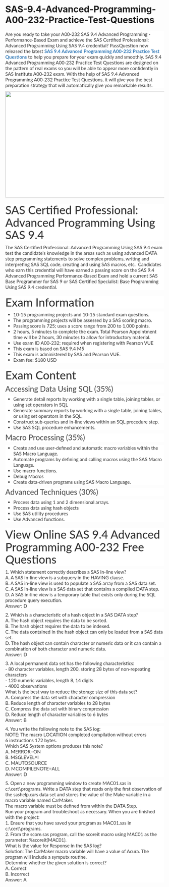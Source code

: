 # SAS-9.4-Advanced-Programming-A00-232-Practice-Test-Questions
<p>
	<p style="box-sizing:border-box;margin-top:0px;margin-bottom:10px;color:#333333;font-family:Lato;font-size:15px;white-space:normal;background-color:#FFFFFF;">
		Are you ready to take your A00-232 SAS 9.4 Advanced Programming - Performance-Based Exam and achieve the SAS Certified Professional: Advanced Programming Using SAS 9.4 credential? PassQuestion new released the latest&nbsp;<span style="box-sizing:border-box;font-weight:700;"><a href="https://www.passquestion.com/a00-232.html" style="box-sizing:border-box;background-color:transparent;color:#337AB7;text-decoration-line:none;">SAS 9.4 Advanced Programming A00-232 Practice Test Questions</a></span>&nbsp;to help you prepare for your exam quickly and smoothly. SAS 9.4 Advanced Programming A00-232 Practice Test Questions are designed on the pattern of real exams so you will be able to appear more confidently in SAS Institute A00-232 exam. With the help of SAS 9.4 Advanced Programming A00-232 Practice Test Questions, it will give you the best preparation strategy that will automatically give you remarkable results.
	</p>
	<p style="box-sizing:border-box;margin-top:0px;margin-bottom:10px;color:#333333;font-family:Lato;font-size:15px;white-space:normal;background-color:#FFFFFF;">
		<img alt="" src="https://www.passquestion.com/uploads/pqcom/images/20221117/f6c2517198ba153f9263e72163d5089d.png" style="box-sizing:border-box;vertical-align:middle;max-width:100%;height:337px;width:600px;" />
	</p>
	<h1 style="box-sizing:border-box;margin:20px 0px 10px;font-size:36px;font-family:Lato;font-weight:500;line-height:1.1;color:#333333;white-space:normal;background-color:#FFFFFF;">
		SAS Certified Professional: Advanced Programming Using SAS 9.4
	</h1>
	<p style="box-sizing:border-box;margin-top:0px;margin-bottom:10px;color:#333333;font-family:Lato;font-size:15px;white-space:normal;background-color:#FFFFFF;">
		The SAS Certified Professional: Advanced Programming Using SAS 9.4 exam test the candidate's knowledge in the areas such as using advanced DATA step programming statements to solve complex problems, writing and interpreting SAS SQL code, creating and using SAS macros, etc. &nbsp;Candidates who earn this credential will have earned a passing score on the SAS 9.4 Advanced Programming Performance-Based Exam and hold a current SAS Base Programmer for SAS 9 or SAS Certified Specialist: Base Programming Using SAS 9.4 credential.
	</p>
	<h1 style="box-sizing:border-box;margin:20px 0px 10px;font-size:36px;font-family:Lato;font-weight:500;line-height:1.1;color:#333333;white-space:normal;background-color:#FFFFFF;">
		Exam Information
	</h1>
	<ul style="box-sizing:border-box;margin-top:0px;margin-bottom:10px;color:#333333;font-family:Lato;font-size:15px;white-space:normal;background-color:#FFFFFF;">
		<li style="box-sizing:border-box;">
			10-15 programming projects and 10-15 standard exam questions.
		</li>
		<li style="box-sizing:border-box;">
			The programming projects will be assessed by a SAS scoring macro.&nbsp;
		</li>
		<li style="box-sizing:border-box;">
			Passing score is 725; uses a score range from 200 to 1,000 points.&nbsp;
		</li>
		<li style="box-sizing:border-box;">
			2 hours, 5 minutes to complete the exam. Total Pearson Appointment time will be 2 hours, 30 minutes to allow for introductory material.
		</li>
		<li style="box-sizing:border-box;">
			Use exam ID A00-232; required when registering with Pearson VUE
		</li>
		<li style="box-sizing:border-box;">
			This exam is based on SAS 9.4 M5
		</li>
		<li style="box-sizing:border-box;">
			This exam is administered by SAS and Pearson VUE.
		</li>
		<li style="box-sizing:border-box;">
			Exam fee: $180 USD
		</li>
	</ul>
	<h1 style="box-sizing:border-box;margin:20px 0px 10px;font-size:36px;font-family:Lato;font-weight:500;line-height:1.1;color:#333333;white-space:normal;background-color:#FFFFFF;">
		Exam Content
	</h1>
	<h3 style="box-sizing:border-box;font-family:Lato;font-weight:500;line-height:1.1;color:#505050;margin-top:0px;margin-bottom:10px;font-size:24px;white-space:normal;background-color:#FFFFFF;">
		Accessing Data Using SQL (35%)
	</h3>
	<ul style="box-sizing:border-box;margin-top:0px;margin-bottom:10px;color:#333333;font-family:Lato;font-size:15px;white-space:normal;background-color:#FFFFFF;">
		<li style="box-sizing:border-box;">
			Generate detail reports by working with a single table, joining tables, or using set operators in SQL
		</li>
		<li style="box-sizing:border-box;">
			Generate summary reports by working with a single table, joining tables, or using set operators in the SQL.
		</li>
		<li style="box-sizing:border-box;">
			Construct sub-queries and in-line views within an SQL procedure step.
		</li>
		<li style="box-sizing:border-box;">
			Use SAS SQL procedure enhancements.
		</li>
	</ul>
	<h3 style="box-sizing:border-box;font-family:Lato;font-weight:500;line-height:1.1;color:#505050;margin-top:0px;margin-bottom:10px;font-size:24px;white-space:normal;background-color:#FFFFFF;">
		Macro Processing (35%)
	</h3>
	<ul style="box-sizing:border-box;margin-top:0px;margin-bottom:10px;color:#333333;font-family:Lato;font-size:15px;white-space:normal;background-color:#FFFFFF;">
		<li style="box-sizing:border-box;">
			Create and use user-defined and automatic macro variables within the SAS Macro Language.
		</li>
		<li style="box-sizing:border-box;">
			Automate programs by defining and calling macros using the SAS Macro Language.
		</li>
		<li style="box-sizing:border-box;">
			Use macro functions.
		</li>
		<li style="box-sizing:border-box;">
			Debug Macros
		</li>
		<li style="box-sizing:border-box;">
			Create data-driven programs using SAS Macro Language.
		</li>
	</ul>
	<h3 style="box-sizing:border-box;font-family:Lato;font-weight:500;line-height:1.1;color:#505050;margin-top:0px;margin-bottom:10px;font-size:24px;white-space:normal;background-color:#FFFFFF;">
		Advanced Techniques (30%)
	</h3>
	<ul style="box-sizing:border-box;margin-top:0px;margin-bottom:10px;color:#333333;font-family:Lato;font-size:15px;white-space:normal;background-color:#FFFFFF;">
		<li style="box-sizing:border-box;">
			Process data using 1 and 2 dimensional arrays.
		</li>
		<li style="box-sizing:border-box;">
			Process data using hash objects
		</li>
		<li style="box-sizing:border-box;">
			Use SAS utility procedures
		</li>
		<li style="box-sizing:border-box;">
			Use Advanced functions.
		</li>
	</ul>
	<h1 style="box-sizing:border-box;margin:20px 0px 10px;font-size:36px;font-family:Lato;font-weight:500;line-height:1.1;color:#333333;white-space:normal;background-color:#FFFFFF;">
		View Online SAS 9.4 Advanced Programming A00-232 Free Questions
	</h1>
	<p style="box-sizing:border-box;margin-top:0px;margin-bottom:10px;color:#333333;font-family:Lato;font-size:15px;white-space:normal;background-color:#FFFFFF;">
		1. Which statement correctly describes a SAS in-line view?<br style="box-sizing:border-box;" />
A. A SAS in-line view is a subquery in the HAVING clause.<br style="box-sizing:border-box;" />
B. A SAS in-line view is used to populate a SAS array from a SAS data set.<br style="box-sizing:border-box;" />
C. A SAS in-line view is a SAS data set that contains a compiled DATA step.<br style="box-sizing:border-box;" />
D. A SAS in-line view is a temporary table that exists only during the SQL procedure query execution.<br style="box-sizing:border-box;" />
Answer: D
	</p>
	<p style="box-sizing:border-box;margin-top:0px;margin-bottom:10px;color:#333333;font-family:Lato;font-size:15px;white-space:normal;background-color:#FFFFFF;">
		2. Which is a characteristic of a hash object in a SAS DATA step?<br style="box-sizing:border-box;" />
A. The hash object requires the data to be sorted.<br style="box-sizing:border-box;" />
B. The hash object requires the data to be indexed.<br style="box-sizing:border-box;" />
C. The data contained in the hash object can only be loaded from a SAS data set.<br style="box-sizing:border-box;" />
D. The hash object can contain character or numeric data or it can contain a combination of both character and numeric data.<br style="box-sizing:border-box;" />
Answer: D
	</p>
	<p style="box-sizing:border-box;margin-top:0px;margin-bottom:10px;color:#333333;font-family:Lato;font-size:15px;white-space:normal;background-color:#FFFFFF;">
		3. A local permanent data set has the following characteristics:<br style="box-sizing:border-box;" />
- 80 character variables, length 200, storing 28 bytes of non-repeating characters<br style="box-sizing:border-box;" />
- 120 numeric variables, length 8, 14 digits<br style="box-sizing:border-box;" />
- 4000 observations<br style="box-sizing:border-box;" />
What is the best way to reduce the storage size of this data set?<br style="box-sizing:border-box;" />
A. Compress the data set with character compression<br style="box-sizing:border-box;" />
B. Reduce length of character variables to 28 bytes<br style="box-sizing:border-box;" />
C. Compress the data set with binary compression<br style="box-sizing:border-box;" />
D. Reduce length of character variables to 6 bytes<br style="box-sizing:border-box;" />
Answer: B
	</p>
	<p style="box-sizing:border-box;margin-top:0px;margin-bottom:10px;color:#333333;font-family:Lato;font-size:15px;white-space:normal;background-color:#FFFFFF;">
		4. You write the following note to the SAS log:<br style="box-sizing:border-box;" />
NOTE: The macro LOCATION completed compilation without errors<br style="box-sizing:border-box;" />
6 instructions 172 bytes.<br style="box-sizing:border-box;" />
Which SAS System options produces this note?<br style="box-sizing:border-box;" />
A. MERROR=ON<br style="box-sizing:border-box;" />
B. MSGLEVEL=I<br style="box-sizing:border-box;" />
C. MAUTOSOURCE<br style="box-sizing:border-box;" />
D. MCOMPILENOTE=ALL<br style="box-sizing:border-box;" />
Answer: D
	</p>
	<p style="box-sizing:border-box;margin-top:0px;margin-bottom:10px;color:#333333;font-family:Lato;font-size:15px;white-space:normal;background-color:#FFFFFF;">
		5. Open a new programming window to create MAC01.sas in c:\cert\programs. Write a DATA step that reads only the first observation of the sashelp.cars data set and stores the value of the Make variable in a macro variable named CarMaker.<br style="box-sizing:border-box;" />
The macro variable must be defined from within the DATA Step.<br style="box-sizing:border-box;" />
Run your program and troubleshoot as necessary. When you are finished with the project:<br style="box-sizing:border-box;" />
1. Ensure that you have saved your program as MAC01.sas in c:\cert\programs.<br style="box-sizing:border-box;" />
2. From the score.sas program, call the scoreit macro using MAC01 as the parameter: %scoreit(MAC01).<br style="box-sizing:border-box;" />
What is the value for Response in the SAS log?<br style="box-sizing:border-box;" />
Solution: The CarMaker macro variable will have a value of Acura. The program will include a symputx routine.<br style="box-sizing:border-box;" />
Determine whether the given solution is correct?<br style="box-sizing:border-box;" />
A. Correct<br style="box-sizing:border-box;" />
B. Incorrect<br style="box-sizing:border-box;" />
Answer: A
	</p>
</p>
<p>
	<span style="white-space:normal;"></span><a href="https://www.passcert.com/EC-Council.html" target="_blank" style="white-space:normal;"><strong></strong></a><span style="white-space:normal;"></span> 
</p>
